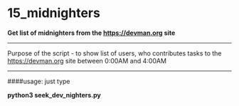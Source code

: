 # 15_midnighters

__Get list of midnighters from the https://devman.org site__

---
Purpose of the script - to show list of users, who contributes tasks to
the https://devman.org site between 0:00AM and 4:00AM

---
####usage:
just type

__python3 seek_dev_nighters.py__ 
